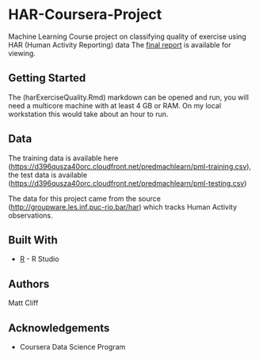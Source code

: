 # HAR-Coursera-Project
Machine Learning Course project on classifying quality of exercise using HAR (Human Activity Reporting) data
The [final report](https://mcliff1.github.io/HAR-Coursera-Project/harExerciseQuality.html) is available for viewing.

## Getting Started

The (harExerciseQuality.Rmd) markdown can be opened and run, you will need a multicore machine with at least 4 GB or RAM.  On my local workstation this would take about an hour to run.


## Data

The training data is available here (https://d396qusza40orc.cloudfront.net/predmachlearn/pml-training.csv), the test data is available (https://d396qusza40orc.cloudfront.net/predmachlearn/pml-testing.csv)

The data for this project came from the source (http://groupware.les.inf.puc-rio.bar/har) which tracks Human Activity observations.

## Built With

* [R](http://R/) - R Studio

## Authors

Matt Cliff


## Acknowledgements

* Coursera Data Science Program
